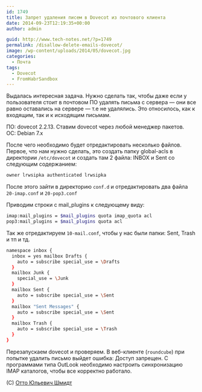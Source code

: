 ```yaml
---
id: 1749
title: Запрет удаления писем в Dovecot из почтового клиента
date: 2014-09-23T12:19:35+00:00
author: admin

guid: http://www.tech-notes.net/?p=1749
permalink: /disallow-delete-emails-dovecot/
image: /wp-content/uploads/2014/05/dovecot.jpg
categories:
  - Почта
tags:
  - Dovecot
  - FromHabrSandbox
---
```

Выдалась интересная задача. Нужно сделать так, чтобы даже если у пользователя стоит в почтовом ПО удалять письма с сервера — они все равно оставались на сервере — т.е не удалялись. Это относилось, как к входящим, так и к исходящим письмам.  

ПО: dovecot 2.2.13. Ставим dovecot через любой менеджер пакетов.  
OC: Debian 7.x

После чего необходимо будет отредактировать несколько файлов. Первое, что нам нужно сделать, это создать папку global-acls в директории `/etc/dovecot` и создать там 2 файла: INBOX и Sent со следующим содержанием:

```bash
owner lrwsipka authenticated lrwsipka
```


После этого зайти в директорию `conf.d` и отредактировать два файла `20-imap.conf` и `20-pop3.conf`

Приводим строки с mail_plugins к следующему виду:

```bash
imap:mail_plugins = $mail_plugins quota imap_quota acl
pop3:mail_plugins = $mail_plugins quota acl

```

Так же отредактируем `10-mail.conf`, чтобы у нас были папки: Sent, Trash и тп и тд.

```bash
namespace inbox {
  inbox = yes mailbox Drafts {
    auto = subscribe special_use = \Drafts
  }
  mailbox Junk {
    special_use = \Junk
  }
  mailbox Sent {
    auto = subscribe special_use = \Sent
  }
  mailbox "Sent Messages" {
    auto = subscribe special_use = \Sent
  }
  mailbox Trash {
    auto = subscribe special_use = \Trash
  }
}
```


Перезапускаем dovecot и проверяем. В веб-клиенте (`roundcube`) при попытке удалить письмо выйдет ошибка: Доступ запрещен. С программами типа OutLook необходимо настроить синхронизацию IMAP каталогов, чтобы все корректно работало.

(С) <a href="http://habrahabr.ru/sandbox/87419/" target="_blank">Отто Юльевич Шмидт</a>
